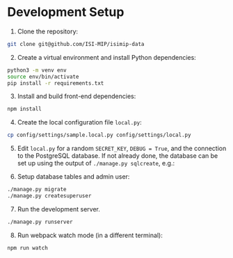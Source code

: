 Development Setup
=================

1. Clone the repository:

```bash
git clone git@github.com/ISI-MIP/isimip-data
```

2. Create a virtual environment and install Python dependencies:

```bash
python3 -m venv env
source env/bin/activate
pip install -r requirements.txt
```

3. Install and build front-end dependencies:

```bash
npm install
```

4. Create the local configuration file `local.py`:

```bash
cp config/settings/sample.local.py config/settings/local.py
```

5. Edit `local.py` for a random `SECRET_KEY`, `DEBUG = True`, and the connection to the PostgreSQL database. If not already done, the database can be set up using the output of `./manage.py sqlcreate`, e.g.:

6. Setup database tables and admin user:

```bash
./manage.py migrate
./manage.py createsuperuser
```

7. Run the development server.

```bash
./manage.py runserver
```

8. Run webpack watch mode (in a different terminal):

```bash
npm run watch
```
